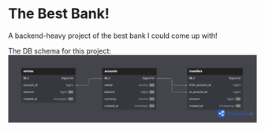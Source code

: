 # The Best Bank!
A backend-heavy project of the best bank I could come up with! 

The DB schema for this project:
![](Schemas/Bank.png)
